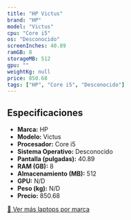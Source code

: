 ```yaml
---
title: "HP Victus"
brand: "HP"
model: "Victus"
cpu: "Core i5"
os: "Desconocido"
screenInches: 40.89
ramGB: 8
storageMB: 512
gpu: ""
weightKg: null
price: 850.68
tags: ["HP", "Core i5", "Desconocido"]
---
```

## Especificaciones

- **Marca:** HP
- **Modelo:** Victus
- **Procesador:** Core i5
- **Sistema Operativo:** Desconocido
- **Pantalla (pulgadas):** 40.89
- **RAM (GB):** 8
- **Almacenamiento (MB):** 512
- **GPU:** N/D
- **Peso (kg):** N/D
- **Precio:** 850.68

[:rocket: Ver más laptops por marca](/brand/hp)
